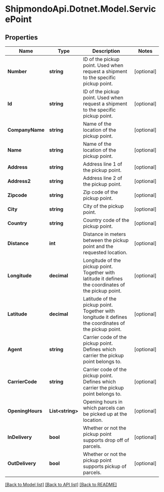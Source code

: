 # ShipmondoApi.Dotnet.Model.ServicePoint

## Properties

Name | Type | Description | Notes
------------ | ------------- | ------------- | -------------
**Number** | **string** | ID of the pickup point. Used when request a shipment to the specific pickup point. | [optional] 
**Id** | **string** | ID of the pickup point. Used when request a shipment to the specific pickup point. | [optional] 
**CompanyName** | **string** | Name of the location of the pickup point. | [optional] 
**Name** | **string** | Name of the location of the pickup point. | [optional] 
**Address** | **string** | Address line 1 of the pickup point. | [optional] 
**Address2** | **string** | Address line 2 of the pickup point. | [optional] 
**Zipcode** | **string** | Zip code of the pickup point. | [optional] 
**City** | **string** | City of the pickup point. | [optional] 
**Country** | **string** | Country code of the pickup point. | [optional] 
**Distance** | **int** | Distance in meters between the pickup point and the requested location. | [optional] 
**Longitude** | **decimal** | Longitude of the pickup point. Together with latitude it defines the coordinates of the pickup point. | [optional] 
**Latitude** | **decimal** | Latitude of the pickup point. Together with longitude it defines the coordinates of the pickup point. | [optional] 
**Agent** | **string** | Carrier code of the pickup point. Defines which carrier the pickup point belongs to. | [optional] 
**CarrierCode** | **string** | Carrier code of the pickup point. Defines which carrier the pickup point belongs to. | [optional] 
**OpeningHours** | **List&lt;string&gt;** | Opening hours in which parcels can be picked up at the location. | [optional] 
**InDelivery** | **bool** | Whether or not the pickup point supports drop off of parcels. | [optional] 
**OutDelivery** | **bool** | Whether or not the pickup point supports pickup of parcels. | [optional] 

[[Back to Model list]](../README.md#documentation-for-models) [[Back to API list]](../README.md#documentation-for-api-endpoints) [[Back to README]](../README.md)

